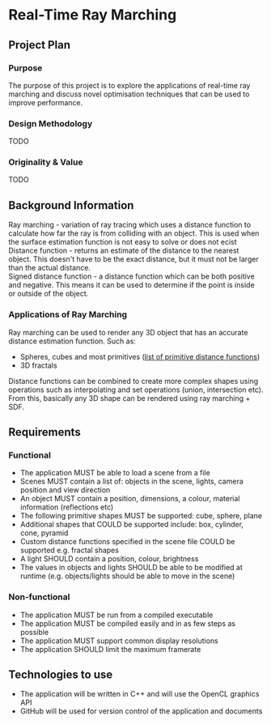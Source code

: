# Real-Time Ray Marching

## Project Plan
### Purpose
The purpose of this project is to explore the applications of real-time ray marching and discuss novel optimisation techniques that can be used to improve performance.

### Design Methodology
TODO

### Originality & Value
TODO

## Background Information
Ray marching - variation of ray tracing which uses a distance function to calculate how far the ray is from colliding with an object. This is used when the surface estimation function is not easy to solve or does not ecist <br>
Distance function - returns an estimate of the distance to the nearest object. This doesn't have to be the exact distance, but it must not be larger than the actual distance. <br>
Signed distance function - a distance function which can be both positive and negative. This means it can be used to determine if the point is inside or outside of the object. <br>

### Applications of Ray Marching
Ray marching can be used to render any 3D object that has an accurate distance estimation function. Such as:
* Spheres, cubes and most primitives ([list of primitive distance functions](https://www.iquilezles.org/www/articles/distfunctions/distfunctions.htm))
* 3D fractals 

Distance functions can be combined to create more complex shapes using operations such as interpolating and set operations (union, intersection etc). From this, basically any 3D shape can be rendered using ray marching + SDF.

## Requirements
### Functional
* The application MUST be able to load a scene from a file
* Scenes MUST contain a list of: objects in the scene, lights, camera position and view direction
* An object MUST contain a position, dimensions, a colour, material information (reflections etc)
* The following primitive shapes MUST be supported: cube, sphere, plane
* Additional shapes that COULD be supported include: box, cylinder, cone, pyramid
* Custom distance functions specified in the scene file COULD be supported e.g. fractal shapes
* A light SHOULD contain a position, colour, brightness
* The values in objects and lights SHOULD be able to be modified at runtime (e.g. objects/lights should be able to move in the scene)

### Non-functional
* The application MUST be run from a compiled executable 
* The application MUST be compiled easily and in as few steps as possible
* The application MUST support common display resolutions 
* The application SHOULD limit the maximum framerate 

## Technologies to use
* The application will be written in C++ and will use the OpenCL graphics API
* GitHub will be used for version control of the application and documents 
